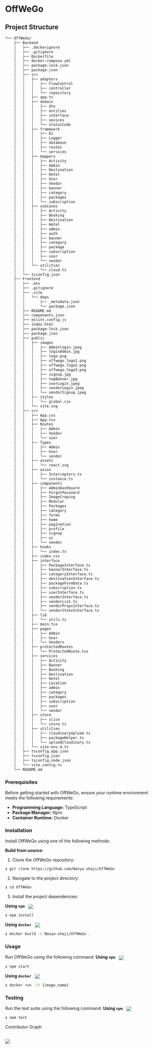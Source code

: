 ﻿# OffWeGo

##  Project Structure

```sh
└── OffWeGo/
    ├── Backend
    │   ├── .dockerignore
    │   ├── .gitignore
    │   ├── Dockerfile
    │   ├── docker-compose.yml
    │   ├── package-lock.json
    │   ├── package.json
    │   ├── src
    │   │   ├── adapters
    │   │   │   ├── FlowControl
    │   │   │   ├── controller
    │   │   │   └── repository
    │   │   ├── app.ts
    │   │   ├── domain
    │   │   │   ├── dto
    │   │   │   ├── entities
    │   │   │   ├── interface
    │   │   │   ├── sevices
    │   │   │   └── statusCode
    │   │   ├── framework
    │   │   │   ├── Di
    │   │   │   ├── Logger
    │   │   │   ├── database
    │   │   │   ├── routes
    │   │   │   └── services
    │   │   ├── mappers
    │   │   │   ├── Activity
    │   │   │   ├── Admin
    │   │   │   ├── Destination
    │   │   │   ├── Hotel
    │   │   │   ├── User
    │   │   │   ├── Vendor
    │   │   │   ├── banner
    │   │   │   ├── category
    │   │   │   ├── packages
    │   │   │   └── subscription
    │   │   ├── useCases
    │   │   │   ├── Activity
    │   │   │   ├── Booking
    │   │   │   ├── Destination
    │   │   │   ├── Hotel
    │   │   │   ├── admin
    │   │   │   ├── auth
    │   │   │   ├── banner
    │   │   │   ├── category
    │   │   │   ├── package
    │   │   │   ├── subscription
    │   │   │   ├── user
    │   │   │   └── vendor
    │   │   └── utilities
    │   │       └── cloud.ts
    │   └── tsconfig.json
    ├── Frontend
    │   ├── .env
    │   ├── .gitignore
    │   ├── .vite
    │   │   └── deps
    │   │       ├── _metadata.json
    │   │       └── package.json
    │   ├── README.md
    │   ├── components.json
    │   ├── eslint.config.js
    │   ├── index.html
    │   ├── package-lock.json
    │   ├── package.json
    │   ├── public
    │   │   ├── images
    │   │   │   ├── Adminlogin.jpeg
    │   │   │   ├── loginAdmin.jpg
    │   │   │   ├── logo.png
    │   │   │   ├── offwego.logo1.png
    │   │   │   ├── offwego.logo2.png
    │   │   │   ├── offwego.logo3.png
    │   │   │   ├── signup.jpg
    │   │   │   ├── topBanner.jpg
    │   │   │   ├── userLogin.jpeg
    │   │   │   ├── vendorLogin.jpeg
    │   │   │   └── vendorSignup.jpeg
    │   │   ├── styles
    │   │   │   └── global.css
    │   │   └── vite.svg
    │   ├── src
    │   │   ├── App.css
    │   │   ├── App.tsx
    │   │   ├── Routes
    │   │   │   ├── Admin
    │   │   │   ├── Vendor
    │   │   │   └── user
    │   │   ├── Types
    │   │   │   ├── Admin
    │   │   │   ├── User
    │   │   │   └── vendor
    │   │   ├── assets
    │   │   │   └── react.svg
    │   │   ├── axios
    │   │   │   ├── Interceptors.ts
    │   │   │   └── instance.ts
    │   │   ├── components
    │   │   │   ├── AdminDashboard
    │   │   │   ├── ForgotPassword
    │   │   │   ├── ImageCroping
    │   │   │   ├── Modular
    │   │   │   ├── Packages
    │   │   │   ├── category
    │   │   │   ├── forms
    │   │   │   ├── home
    │   │   │   ├── pagination
    │   │   │   ├── profile
    │   │   │   ├── signup
    │   │   │   ├── ui
    │   │   │   └── vendor
    │   │   ├── hooks
    │   │   │   └── index.ts
    │   │   ├── index.css
    │   │   ├── interface
    │   │   │   ├── PackageInterface.ts
    │   │   │   ├── bannerInterface.ts
    │   │   │   ├── categoryInterface.ts
    │   │   │   ├── destinationInterface.ts
    │   │   │   ├── packageFormData.ts
    │   │   │   ├── subscription.ts
    │   │   │   ├── userInterface.ts
    │   │   │   ├── vendorInterface.ts
    │   │   │   ├── vendorList.ts
    │   │   │   ├── vendorPropsInterface.ts
    │   │   │   └── vendorStateInterface.ts
    │   │   ├── lib
    │   │   │   └── utils.ts
    │   │   ├── main.tsx
    │   │   ├── pages
    │   │   │   ├── Admin
    │   │   │   ├── User
    │   │   │   └── Vendors
    │   │   ├── protectedRoutes
    │   │   │   └── ProtectedRoute.tsx
    │   │   ├── services
    │   │   │   ├── Activity
    │   │   │   ├── Banner
    │   │   │   ├── Booking
    │   │   │   ├── Destination
    │   │   │   ├── Hotel
    │   │   │   ├── Location
    │   │   │   ├── admin
    │   │   │   ├── category
    │   │   │   ├── packages
    │   │   │   ├── subscription
    │   │   │   ├── user
    │   │   │   └── vendor
    │   │   ├── store
    │   │   │   ├── slice
    │   │   │   └── store.ts
    │   │   ├── utilities
    │   │   │   ├── cloudinaryUpload.ts
    │   │   │   ├── packageHelper.ts
    │   │   │   └── uploadCloudinary.ts
    │   │   └── vite-env.d.ts
    │   ├── tsconfig.app.json
    │   ├── tsconfig.json
    │   ├── tsconfig.node.json
    │   └── vite.config.ts
    └── README.md
```


###  Prerequisites

Before getting started with OffWeGo, ensure your runtime environment meets the following requirements:

- **Programming Language:** TypeScript
- **Package Manager:** Npm
- **Container Runtime:** Docker


###  Installation

Install OffWeGo using one of the following methods:

**Build from source:**

1. Clone the OffWeGo repository:
```sh
❯ git clone https://github.com/Navya-shaji/OffWeGo
```

2. Navigate to the project directory:
```sh
❯ cd OffWeGo
```

3. Install the project dependencies:


**Using `npm`** &nbsp; [<img align="center" src="https://img.shields.io/badge/npm-CB3837.svg?style={badge_style}&logo=npm&logoColor=white" />](https://www.npmjs.com/)

```sh
❯ npm install
```


**Using `docker`** &nbsp; [<img align="center" src="https://img.shields.io/badge/Docker-2CA5E0.svg?style={badge_style}&logo=docker&logoColor=white" />](https://www.docker.com/)

```sh
❯ docker build -t Navya-shaji/OffWeGo .
```




###  Usage
Run OffWeGo using the following command:
**Using `npm`** &nbsp; [<img align="center" src="https://img.shields.io/badge/npm-CB3837.svg?style={badge_style}&logo=npm&logoColor=white" />](https://www.npmjs.com/)

```sh
❯ npm start
```


**Using `docker`** &nbsp; [<img align="center" src="https://img.shields.io/badge/Docker-2CA5E0.svg?style={badge_style}&logo=docker&logoColor=white" />](https://www.docker.com/)

```sh
❯ docker run -it {image_name}
```


###  Testing
Run the test suite using the following command:
**Using `npm`** &nbsp; [<img align="center" src="https://img.shields.io/badge/npm-CB3837.svg?style={badge_style}&logo=npm&logoColor=white" />](https://www.npmjs.com/)

```sh
❯ npm test
```



<summary>Contributor Graph</summary>
<br>
<p align="left">
   <a href="https://github.com{/Navya-shaji/OffWeGo/}graphs/contributors">
      <img src="https://contrib.rocks/image?repo=Navya-shaji/OffWeGo">
   </a>
</p>
</details>




